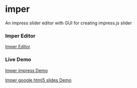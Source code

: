 imper
=====

An impress slider editor with GUI for creating impress.js slider

### Imper Editor

[Imper Editor](http://switer.github.io/imper/)

### Live Demo

[Imper impress Demo](http://switer.github.io/examples/imper.html#/step-1) 

[Imper google html5 slides Demo](http://switer.github.io/examples/html5slides.html)

